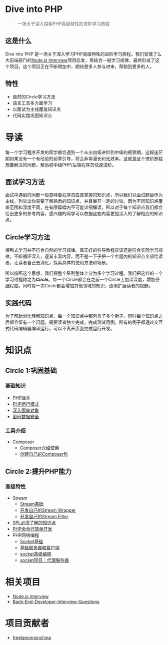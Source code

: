 # Dive into PHP

> 一场关于深入探索PHP高级特性的进阶学习旅程

## 这是什么

Dive into PHP 是一场关于深入学习PHP高级特性的进阶学习旅程。我们受饿了么大前端部门的[Node.js Interview](https://github.com/ElemeFE/node-interview)项目启发，再结合一般学习规律，最终形成了这个项目。这个项目正在不断增加中，期待更多人参与进来，帮助到更多的人。

## 特性
- 自然的Circle学习方法
- 语言工具多方面学习
- 以面试为主线覆盖知识点
- 代码实践巩固知识点

# 导读
每一个学习程序开发的同学都会遇到一个从出初级进阶到中级的瓶颈期，这段迷茫期如果没有一个有经验的前辈引导，将会非常漫长和无效率。这就是这个进阶旅程想要解决的问题，帮助初中级PHP/后端程序员快速进阶。

## 面试学习方法
面试中遇到的问题一般意味着程序员应该掌握的知识点，所以我们以面试题目作为主线，列举出你需要了解熟悉的知识点，并且展开一定的讨论。因为不同知识点覆盖范围和深度不同，在有限篇幅内不可能详细解读，所以对于每个知识点我们都会给出更多的参考内容，感兴趣的同学可以依据这些内容更加深入的了解相应的知识点。

## Circle学习方法
填鸭式学习并不符合自然的学习规律。真正好的引导教程应该还是符合实际学习规律，不断循环深入，逐渐丰富内容，而不是一下子把一个主题内的知识点全部给读者，让读者自己去消化，探索具体的使用方法和场景。

所以按照这个思想，我们将整个系列整体上分为多个学习过程。我们把这样的一个学习过程称之为***Circle***。每一个Circle都会在之前一个Circle上加深深度，增加仔细程度。同时每一次Circle都会增加其他领域的知识，逐渐扩展读者的视野。

## 实践代码
为了帮助消化理解知识点，每一个知识点中都包含了多个例子，同时每个知识点之后都会留有一个问题，需要读者独立完成，完成测试用例。所有的例子都通过交互式代码编辑器编译运行，可以不离开页面完成运行开发。

# 知识点
## Circle 1:巩固基础

### 基础知识
- [PHP版本](/sections/circle1/php_version.md)
- [PHP运行模式](/sections/circle1/php_runmode.md)
- [深入面向对象](/sections/circle1/php_oop.md)
- [密码数据安全](/sections/circle1/php_security.md)

### 工具介绍
- Composer
  - [Composer介绍使用](/sections/circle1/composer_introduce.md)
  - [创建自己的Composer包](/sections/circle1/composer_createownpackage.md)

## Circle 2:提升PHP能力

### 高级特性
- Stream
  - [Stream基础](/sections/circle2/stream.md)
  - [开发自己的Stream Wrapper](/sections/circle2/stream_createownwrapper.md)
  - [开发自己的Stream Filter](/sections/circle2/stream_createownfilter.md)
- [SPL必须了解的知识点]()
- [PHP命令行简单开发](/sections/circle2/cli.md)
- PHP网络编程
  - [Socket基础](/sections/circle2/socket.md)
  - [基础服务器和客户端](/sections/circle2/socket-basic.md)
  - [socket高级编程](/sections/circle2/socket-advanced.md)
  - [socket项目：代理服务器](/sections/circle2/socket-proxy.md)


# 相关项目
- [Node.js Interview](https://github.com/ElemeFE/node-interview)
- [Back-End-Developer-Interview-Questions](https://github.com/monklof/Back-End-Developer-Interview-Questions#codeversioning)


# 项目贡献者
- [freelancersinchina](https://github.com/freelancersinchina)
